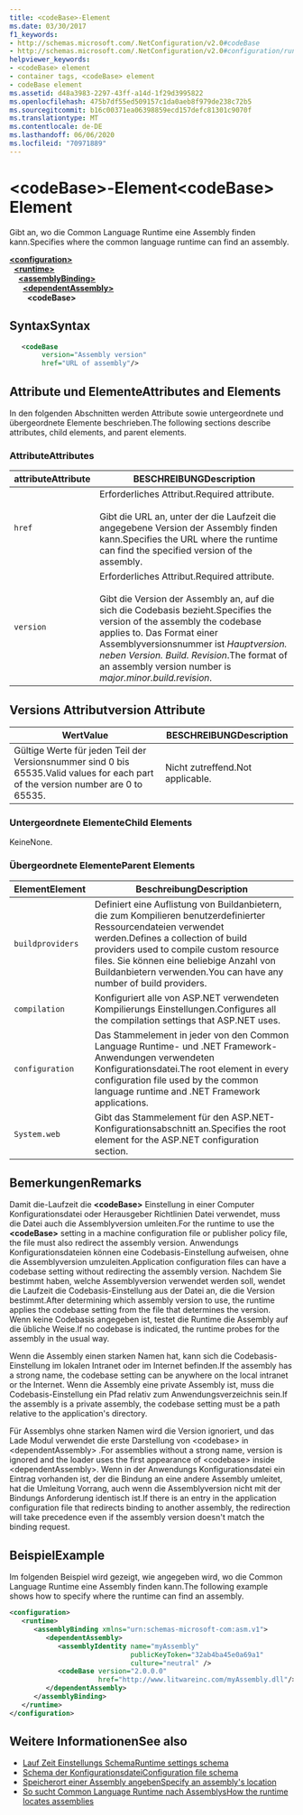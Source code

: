 ```yaml
---
title: <codeBase>-Element
ms.date: 03/30/2017
f1_keywords:
- http://schemas.microsoft.com/.NetConfiguration/v2.0#codeBase
- http://schemas.microsoft.com/.NetConfiguration/v2.0#configuration/runtime/assemblyBinding/dependentAssembly/codeBase
helpviewer_keywords:
- <codeBase> element
- container tags, <codeBase> element
- codeBase element
ms.assetid: d48a3983-2297-43ff-a14d-1f29d3995822
ms.openlocfilehash: 475b7df55ed509157c1da0aeb8f979de238c72b5
ms.sourcegitcommit: b16c00371ea06398859ecd157defc81301c9070f
ms.translationtype: MT
ms.contentlocale: de-DE
ms.lasthandoff: 06/06/2020
ms.locfileid: "70971889"
---
```

# <a name="codebase-element"></a><span data-ttu-id="b4c6e-102">\<codeBase>-Element</span><span class="sxs-lookup"><span data-stu-id="b4c6e-102">\<codeBase> Element</span></span>

<span data-ttu-id="b4c6e-103">Gibt an, wo die Common Language Runtime eine Assembly finden kann.</span><span class="sxs-lookup"><span data-stu-id="b4c6e-103">Specifies where the common language runtime can find an assembly.</span></span>

[**\<configuration>**](../configuration-element.md)\
&nbsp;&nbsp;[**\<runtime>**](runtime-element.md)\
&nbsp;&nbsp;&nbsp;&nbsp;[**\<assemblyBinding>**](assemblybinding-element-for-runtime.md)\
&nbsp;&nbsp;&nbsp;&nbsp;&nbsp;&nbsp;[**\<dependentAssembly>**](dependentassembly-element.md)\
&nbsp;&nbsp;&nbsp;&nbsp;&nbsp;&nbsp;&nbsp;&nbsp;**\<codeBase>**

## <a name="syntax"></a><span data-ttu-id="b4c6e-104">Syntax</span><span class="sxs-lookup"><span data-stu-id="b4c6e-104">Syntax</span></span>

```xml
   <codeBase
        version="Assembly version"
        href="URL of assembly"/>
```

## <a name="attributes-and-elements"></a><span data-ttu-id="b4c6e-105">Attribute und Elemente</span><span class="sxs-lookup"><span data-stu-id="b4c6e-105">Attributes and Elements</span></span>

<span data-ttu-id="b4c6e-106">In den folgenden Abschnitten werden Attribute sowie untergeordnete und übergeordnete Elemente beschrieben.</span><span class="sxs-lookup"><span data-stu-id="b4c6e-106">The following sections describe attributes, child elements, and parent elements.</span></span>

### <a name="attributes"></a><span data-ttu-id="b4c6e-107">Attribute</span><span class="sxs-lookup"><span data-stu-id="b4c6e-107">Attributes</span></span>

|<span data-ttu-id="b4c6e-108">attribute</span><span class="sxs-lookup"><span data-stu-id="b4c6e-108">Attribute</span></span>|<span data-ttu-id="b4c6e-109">BESCHREIBUNG</span><span class="sxs-lookup"><span data-stu-id="b4c6e-109">Description</span></span>|
|---------------|-----------------|
|`href`|<span data-ttu-id="b4c6e-110">Erforderliches Attribut.</span><span class="sxs-lookup"><span data-stu-id="b4c6e-110">Required attribute.</span></span><br /><br /> <span data-ttu-id="b4c6e-111">Gibt die URL an, unter der die Laufzeit die angegebene Version der Assembly finden kann.</span><span class="sxs-lookup"><span data-stu-id="b4c6e-111">Specifies the URL where the runtime can find the specified version of the assembly.</span></span>|
|`version`|<span data-ttu-id="b4c6e-112">Erforderliches Attribut.</span><span class="sxs-lookup"><span data-stu-id="b4c6e-112">Required attribute.</span></span><br /><br /> <span data-ttu-id="b4c6e-113">Gibt die Version der Assembly an, auf die sich die Codebasis bezieht.</span><span class="sxs-lookup"><span data-stu-id="b4c6e-113">Specifies the version of the assembly the codebase applies to.</span></span> <span data-ttu-id="b4c6e-114">Das Format einer Assemblyversionsnummer ist *Hauptversion. neben Version. Build. Revision*.</span><span class="sxs-lookup"><span data-stu-id="b4c6e-114">The format of an assembly version number is *major.minor.build.revision*.</span></span>|

## <a name="version-attribute"></a><span data-ttu-id="b4c6e-115">Versions Attribut</span><span class="sxs-lookup"><span data-stu-id="b4c6e-115">version Attribute</span></span>

|<span data-ttu-id="b4c6e-116">Wert</span><span class="sxs-lookup"><span data-stu-id="b4c6e-116">Value</span></span>|<span data-ttu-id="b4c6e-117">BESCHREIBUNG</span><span class="sxs-lookup"><span data-stu-id="b4c6e-117">Description</span></span>|
|-----------|-----------------|
|<span data-ttu-id="b4c6e-118">Gültige Werte für jeden Teil der Versionsnummer sind 0 bis 65535.</span><span class="sxs-lookup"><span data-stu-id="b4c6e-118">Valid values for each part of the version number are 0 to 65535.</span></span>|<span data-ttu-id="b4c6e-119">Nicht zutreffend.</span><span class="sxs-lookup"><span data-stu-id="b4c6e-119">Not applicable.</span></span>|

### <a name="child-elements"></a><span data-ttu-id="b4c6e-120">Untergeordnete Elemente</span><span class="sxs-lookup"><span data-stu-id="b4c6e-120">Child Elements</span></span>

<span data-ttu-id="b4c6e-121">Keine</span><span class="sxs-lookup"><span data-stu-id="b4c6e-121">None.</span></span>

### <a name="parent-elements"></a><span data-ttu-id="b4c6e-122">Übergeordnete Elemente</span><span class="sxs-lookup"><span data-stu-id="b4c6e-122">Parent Elements</span></span>

|<span data-ttu-id="b4c6e-123">Element</span><span class="sxs-lookup"><span data-stu-id="b4c6e-123">Element</span></span>|<span data-ttu-id="b4c6e-124">Beschreibung</span><span class="sxs-lookup"><span data-stu-id="b4c6e-124">Description</span></span>|
|-------------|-----------------|
|`buildproviders`|<span data-ttu-id="b4c6e-125">Definiert eine Auflistung von Buildanbietern, die zum Kompilieren benutzerdefinierter Ressourcendateien verwendet werden.</span><span class="sxs-lookup"><span data-stu-id="b4c6e-125">Defines a collection of build providers used to compile custom resource files.</span></span> <span data-ttu-id="b4c6e-126">Sie können eine beliebige Anzahl von Buildanbietern verwenden.</span><span class="sxs-lookup"><span data-stu-id="b4c6e-126">You can have any number of build providers.</span></span>|
|`compilation`|<span data-ttu-id="b4c6e-127">Konfiguriert alle von ASP.NET verwendeten Kompilierungs Einstellungen.</span><span class="sxs-lookup"><span data-stu-id="b4c6e-127">Configures all the compilation settings that ASP.NET uses.</span></span>|
|`configuration`|<span data-ttu-id="b4c6e-128">Das Stammelement in jeder von den Common Language Runtime- und .NET Framework-Anwendungen verwendeten Konfigurationsdatei.</span><span class="sxs-lookup"><span data-stu-id="b4c6e-128">The root element in every configuration file used by the common language runtime and .NET Framework applications.</span></span>|
|`System.web`|<span data-ttu-id="b4c6e-129">Gibt das Stammelement für den ASP.NET-Konfigurationsabschnitt an.</span><span class="sxs-lookup"><span data-stu-id="b4c6e-129">Specifies the root element for the ASP.NET configuration section.</span></span>|

## <a name="remarks"></a><span data-ttu-id="b4c6e-130">Bemerkungen</span><span class="sxs-lookup"><span data-stu-id="b4c6e-130">Remarks</span></span>

<span data-ttu-id="b4c6e-131">Damit die-Laufzeit die **\<codeBase>** Einstellung in einer Computer Konfigurationsdatei oder Herausgeber Richtlinien Datei verwendet, muss die Datei auch die Assemblyversion umleiten.</span><span class="sxs-lookup"><span data-stu-id="b4c6e-131">For the runtime to use the **\<codeBase>** setting in a machine configuration file or publisher policy file, the file must also redirect the assembly version.</span></span> <span data-ttu-id="b4c6e-132">Anwendungs Konfigurationsdateien können eine Codebasis-Einstellung aufweisen, ohne die Assemblyversion umzuleiten.</span><span class="sxs-lookup"><span data-stu-id="b4c6e-132">Application configuration files can have a codebase setting without redirecting the assembly version.</span></span> <span data-ttu-id="b4c6e-133">Nachdem Sie bestimmt haben, welche Assemblyversion verwendet werden soll, wendet die Laufzeit die Codebasis-Einstellung aus der Datei an, die die Version bestimmt.</span><span class="sxs-lookup"><span data-stu-id="b4c6e-133">After determining which assembly version to use, the runtime applies the codebase setting from the file that determines the version.</span></span> <span data-ttu-id="b4c6e-134">Wenn keine Codebasis angegeben ist, testet die Runtime die Assembly auf die übliche Weise.</span><span class="sxs-lookup"><span data-stu-id="b4c6e-134">If no codebase is indicated, the runtime probes for the assembly in the usual way.</span></span>

<span data-ttu-id="b4c6e-135">Wenn die Assembly einen starken Namen hat, kann sich die Codebasis-Einstellung im lokalen Intranet oder im Internet befinden.</span><span class="sxs-lookup"><span data-stu-id="b4c6e-135">If the assembly has a strong name, the codebase setting can be anywhere on the local intranet or the Internet.</span></span> <span data-ttu-id="b4c6e-136">Wenn die Assembly eine private Assembly ist, muss die Codebasis-Einstellung ein Pfad relativ zum Anwendungsverzeichnis sein.</span><span class="sxs-lookup"><span data-stu-id="b4c6e-136">If the assembly is a private assembly, the codebase setting must be a path relative to the application's directory.</span></span>

<span data-ttu-id="b4c6e-137">Für Assemblys ohne starken Namen wird die Version ignoriert, und das Lade Modul verwendet die erste Darstellung von \<codebase> in \<dependentAssembly> .</span><span class="sxs-lookup"><span data-stu-id="b4c6e-137">For assemblies without a strong name, version is ignored and the loader uses the first appearance of \<codebase> inside \<dependentAssembly>.</span></span> <span data-ttu-id="b4c6e-138">Wenn in der Anwendungs Konfigurationsdatei ein Eintrag vorhanden ist, der die Bindung an eine andere Assembly umleitet, hat die Umleitung Vorrang, auch wenn die Assemblyversion nicht mit der Bindungs Anforderung identisch ist.</span><span class="sxs-lookup"><span data-stu-id="b4c6e-138">If there is an entry in the application configuration file that redirects binding to another assembly, the redirection will take precedence even if the assembly version doesn't match the binding request.</span></span>

## <a name="example"></a><span data-ttu-id="b4c6e-139">Beispiel</span><span class="sxs-lookup"><span data-stu-id="b4c6e-139">Example</span></span>

<span data-ttu-id="b4c6e-140">Im folgenden Beispiel wird gezeigt, wie angegeben wird, wo die Common Language Runtime eine Assembly finden kann.</span><span class="sxs-lookup"><span data-stu-id="b4c6e-140">The following example shows how to specify where the runtime can find an assembly.</span></span>

```xml
<configuration>
   <runtime>
      <assemblyBinding xmlns="urn:schemas-microsoft-com:asm.v1">
         <dependentAssembly>
            <assemblyIdentity name="myAssembly"
                              publicKeyToken="32ab4ba45e0a69a1"
                              culture="neutral" />
            <codeBase version="2.0.0.0"
                      href="http://www.litwareinc.com/myAssembly.dll"/>
         </dependentAssembly>
      </assemblyBinding>
   </runtime>
</configuration>
```

## <a name="see-also"></a><span data-ttu-id="b4c6e-141">Weitere Informationen</span><span class="sxs-lookup"><span data-stu-id="b4c6e-141">See also</span></span>

- [<span data-ttu-id="b4c6e-142">Lauf Zeit Einstellungs Schema</span><span class="sxs-lookup"><span data-stu-id="b4c6e-142">Runtime settings schema</span></span>](index.md)
- [<span data-ttu-id="b4c6e-143">Schema der Konfigurationsdatei</span><span class="sxs-lookup"><span data-stu-id="b4c6e-143">Configuration file schema</span></span>](../index.md)
- [<span data-ttu-id="b4c6e-144">Speicherort einer Assembly angeben</span><span class="sxs-lookup"><span data-stu-id="b4c6e-144">Specify an assembly's location</span></span>](../../../../standard/assembly/location.md)
- [<span data-ttu-id="b4c6e-145">So sucht Common Language Runtime nach Assemblys</span><span class="sxs-lookup"><span data-stu-id="b4c6e-145">How the runtime locates assemblies</span></span>](../../../deployment/how-the-runtime-locates-assemblies.md)
